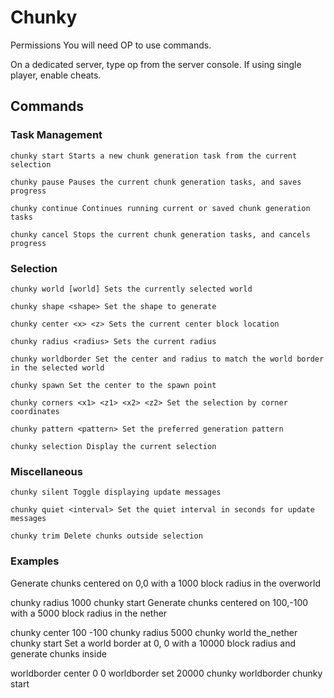 # Chunky

Permissions
You will need OP to use commands.

On a dedicated server, type op <username> from the server console. If using single player, enable cheats.


## Commands

### Task Management

`chunky start Starts a new chunk generation task from the current selection`

`chunky pause Pauses the current chunk generation tasks, and saves progress`

`chunky continue Continues running current or saved chunk generation tasks`

`chunky cancel Stops the current chunk generation tasks, and cancels progress`

### Selection

`chunky world [world] Sets the currently selected world`

`chunky shape <shape> Set the shape to generate`

`chunky center <x> <z> Sets the current center block location`

`chunky radius <radius> Sets the current radius`

`chunky worldborder Set the center and radius to match the world border in the selected world`

`chunky spawn Set the center to the spawn point`

`chunky corners <x1> <z1> <x2> <z2> Set the selection by corner coordinates`

`chunky pattern <pattern> Set the preferred generation pattern`

`chunky selection Display the current selection`


### Miscellaneous

`chunky silent Toggle displaying update messages`

`chunky quiet <interval> Set the quiet interval in seconds for update messages`

`chunky trim Delete chunks outside selection`


### Examples

Generate chunks centered on 0,0 with a 1000 block radius in the overworld

chunky radius 1000
chunky start
Generate chunks centered on 100,-100 with a 5000 block radius in the nether

chunky center 100 -100
chunky radius 5000
chunky world the_nether
chunky start
Set a world border at 0, 0 with a 10000 block radius and generate chunks inside

worldborder center 0 0
worldborder set 20000
chunky worldborder
chunky start